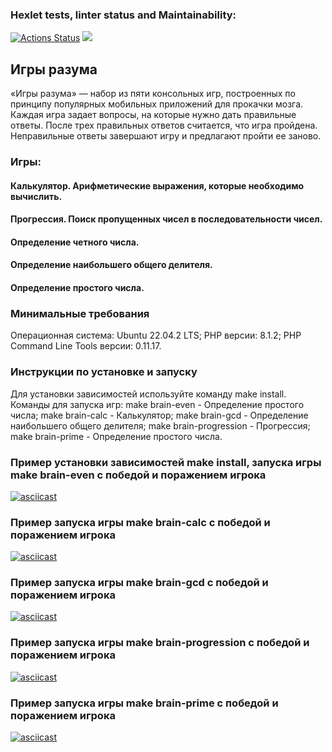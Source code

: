 ### Hexlet tests, linter status and Maintainability:
[![Actions Status](https://github.com/Mikhail325/php-project-45/workflows/hexlet-check/badge.svg)](https://github.com/Mikhail325/php-project-45/actions)
<a href="https://codeclimate.com/github/Mikhail325/php-project-45/maintainability"><img src="https://api.codeclimate.com/v1/badges/de20e2d18547dd216550/maintainability" /></a>

## Игры разума
«Игры разума» — набор из пяти консольных игр, построенных по принципу популярных мобильных приложений для прокачки мозга. Каждая игра задает вопросы, на которые нужно дать правильные ответы. После трех правильных ответов считается, что игра пройдена. Неправильные ответы завершают игру и предлагают пройти ее заново.

### Игры:
#### Калькулятор. Арифметические выражения, которые необходимо вычислить.
#### Прогрессия. Поиск пропущенных чисел в последовательности чисел.
#### Определение четного числа.
#### Определение наибольшего общего делителя.
#### Определение простого числа.

### Минимальные требования
Операционная система: Ubuntu 22.04.2 LTS;
PHP версии: 8.1.2;
PHP Command Line Tools версии: 0.11.17.

### Инструкции по установке и запуску
Для установки зависимостей используйте команду make install.
Команды для запуска игр:
make brain-even - Определение простого числа;
make brain-calc - Калькулятор;
make brain-gcd - Определение наибольшего общего делителя;
make brain-progression - Прогрессия;
make brain-prime - Определение простого числа.

### Пример установки зависимостей make install, запуска игры make brain-even с победой и поражением игрока
[![asciicast](https://asciinema.org/a/rBNWIoerMKUdwsyt603evy8wE.svg)](https://asciinema.org/a/rBNWIoerMKUdwsyt603evy8wE)
### Пример запуска игры make brain-calc с победой и поражением игрока
[![asciicast](https://asciinema.org/a/HaMvzWncHlVGpXPu6ZBtDlV1p.svg)](https://asciinema.org/a/HaMvzWncHlVGpXPu6ZBtDlV1p)
### Пример запуска игры make brain-gcd с победой и поражением игрока
[![asciicast](https://asciinema.org/a/CdZEKCqymIOFf46ptD4cnIoqU.svg)](https://asciinema.org/a/CdZEKCqymIOFf46ptD4cnIoqU)
### Пример запуска игры make brain-progression с победой и поражением игрока
[![asciicast](https://asciinema.org/a/VeJoKYT90s11SwYM5nu3zHnUB.svg)](https://asciinema.org/a/VeJoKYT90s11SwYM5nu3zHnUB)
### Пример запуска игры make brain-prime с победой и поражением игрока
[![asciicast](https://asciinema.org/a/OFDLCdJnOKa44mF8CIyIiMLpl.svg)](https://asciinema.org/a/OFDLCdJnOKa44mF8CIyIiMLpl)
